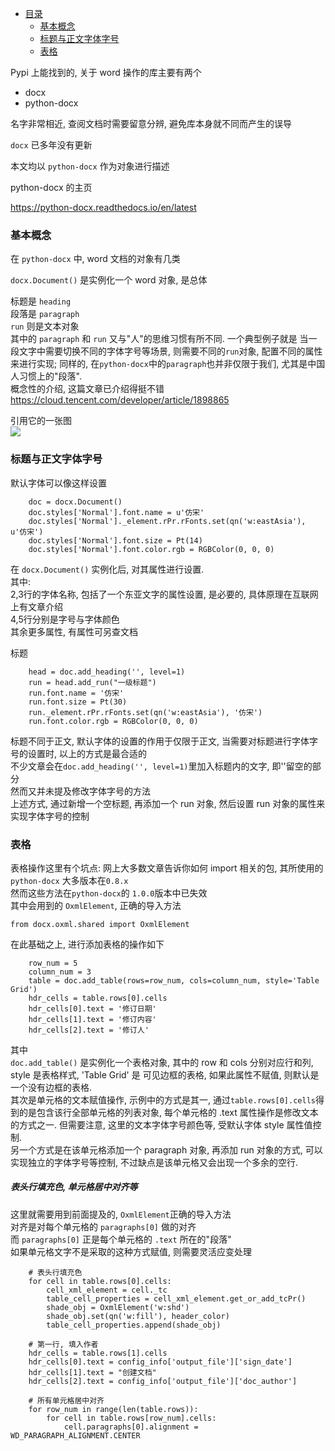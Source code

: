 * [目录](#0)
  * [基本概念](#1)
  * [标题与正文字体字号](#2)
  * [表格](#3)


Pypi 上能找到的, 关于 word 操作的库主要有两个  
- docx
- python-docx

名字非常相近, 查阅文档时需要留意分辨, 避免库本身就不同而产生的误导

```docx``` 已多年没有更新  

本文均以 ```python-docx``` 作为对象进行描述

python-docx 的主页

https://python-docx.readthedocs.io/en/latest

<h3 id="1">基本概念</h3>

在 ```python-docx``` 中, word 文档的对象有几类

```docx.Document()``` 是实例化一个 word 对象, 是总体

标题是 ```heading```  
段落是 ```paragraph```  
```run``` 则是文本对象  
其中的 ```paragraph``` 和 ```run``` 又与"人"的思维习惯有所不同. 一个典型例子就是
当一段文字中需要切换不同的字体字号等场景, 则需要不同的```run```对象, 配置不同的属性来进行实现;
同样的, 在```python-docx```中的```paragraph```也并非仅限于我们, 尤其是中国人习惯上的"段落".  
概念性的介绍, 这篇文章已介绍得挺不错  
https://cloud.tencent.com/developer/article/1898865

引用它的一张图  
![](images/c08e7af90bb55c09673b403ff55961ce.png)


<h3 id="2">标题与正文字体字号</h3>

默认字体可以像这样设置

```
    doc = docx.Document()
    doc.styles['Normal'].font.name = u'仿宋'
    doc.styles['Normal']._element.rPr.rFonts.set(qn('w:eastAsia'), u'仿宋')
    doc.styles['Normal'].font.size = Pt(14)
    doc.styles['Normal'].font.color.rgb = RGBColor(0, 0, 0)
```

在 ```docx.Document()``` 实例化后, 对其属性进行设置.  
其中:  
2,3行的字体名称, 包括了一个东亚文字的属性设置, 是必要的, 具体原理在互联网上有文章介绍  
4,5行分别是字号与字体颜色  
其余更多属性, 有属性可另查文档

标题

```
    head = doc.add_heading('', level=1)
    run = head.add_run("一级标题")
    run.font.name = '仿宋'
    run.font.size = Pt(30)
    run._element.rPr.rFonts.set(qn('w:eastAsia'), '仿宋')
    run.font.color.rgb = RGBColor(0, 0, 0)
```

标题不同于正文, 默认字体的设置的作用于仅限于正文, 当需要对标题进行字体字号的设置时,
以上的方式是最合适的  
不少文章会在```doc.add_heading('', level=1)```里加入标题内的文字, 即''留空的部分  
然而又并未提及修改字体字号的方法  
上述方式, 通过新增一个空标题, 再添加一个 run 对象, 然后设置 run 对象的属性来实现字体字号的控制  


<h3 id="3">表格</h3>

表格操作这里有个坑点: 网上大多数文章告诉你如何 import 相关的包, 其所使用的 ```python-docx``` 大多版本在```0.8.x```  
然而这些方法在```python-docx```的 ```1.0.0```版本中已失效  
其中会用到的 ```OxmlElement```, 正确的导入方法  

```
from docx.oxml.shared import OxmlElement
```

在此基础之上, 进行添加表格的操作如下

```
    row_num = 5
    column_num = 3
    table = doc.add_table(rows=row_num, cols=column_num, style='Table Grid')
    hdr_cells = table.rows[0].cells
    hdr_cells[0].text = '修订日期'
    hdr_cells[1].text = '修订内容'
    hdr_cells[2].text = '修订人'
```

其中  
```doc.add_table()``` 是实例化一个表格对象, 其中的 row 和 cols 分别对应行和列, style 是表格样式, 'Table Grid' 是
可见边框的表格, 如果此属性不赋值, 则默认是一个没有边框的表格.  
其次是单元格的文本赋值操作, 示例中的方式是其一, 通过```table.rows[0].cells```得到的是包含该行全部单元格的列表对象,
每个单元格的 .text 属性操作是修改文本的方式之一. 但需要注意, 这里的文本字体字号颜色等, 受默认字体 style 属性值控制.  
另一个方式是在该单元格添加一个 paragraph 对象, 再添加 run 对象的方式, 可以实现独立的字体字号等控制, 不过缺点是该单元格又会出现一个多余的空行. 

##### 表头行填充色, 单元格居中对齐等

这里就需要用到前面提及的, ```OxmlElement```正确的导入方法  
对齐是对每个单元格的 ```paragraphs[0]``` 做的对齐  
而 ```paragraphs[0]``` 正是每个单元格的 ```.text``` 所在的"段落"  
如果单元格文字不是采取的这种方式赋值, 则需要灵活应变处理

```
    # 表头行填充色
    for cell in table.rows[0].cells:
        cell_xml_element = cell._tc
        table_cell_properties = cell_xml_element.get_or_add_tcPr()
        shade_obj = OxmlElement('w:shd')
        shade_obj.set(qn('w:fill'), header_color)
        table_cell_properties.append(shade_obj)

    # 第一行, 填入作者
    hdr_cells = table.rows[1].cells
    hdr_cells[0].text = config_info['output_file']['sign_date']
    hdr_cells[1].text = "创建文档"
    hdr_cells[2].text = config_info['output_file']['doc_author']

    # 所有单元格居中对齐
    for row_num in range(len(table.rows)):
        for cell in table.rows[row_num].cells:
            cell.paragraphs[0].alignment = WD_PARAGRAPH_ALIGNMENT.CENTER
```
